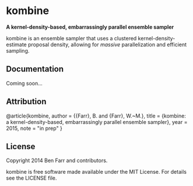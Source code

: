 # kombine

**A kernel-density-based, embarrassingly parallel ensemble sampler**

kombine is an ensemble sampler that uses a clustered
kernel-density-estimate proposal density, allowing for *massive*
parallelization and efficient sampling.

## Documentation

Coming soon...


## Attribution

@article{kombine,
   author = {{Farr}, B. and {Farr}, W.~M.},
    title = {kombine: a kernel-density-based, embarrassingly parallel ensemble sampler},
     year = 2015,
     note = "in prep"
}

## License

Copyright 2014 Ben Farr and contributors.

kombine is free software made available under the MIT License. For details see the LICENSE file.
